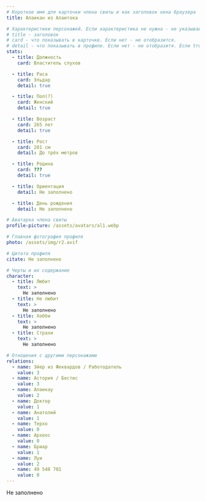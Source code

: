 ```yaml
---
# Короткое имя для карточки члена свиты и как заголовок окна браузера
title: Алаикан из Алаитока

# Характеристики персонажей. Если характеристика не нужна - не указывай. Оставлять пустыми не надо.
# title - заголовок
# card - что показывать в карточке. Если нет - не отобразится.
# detail - что показывать в профиле. Если нет - не отобразитя. Если true - то же что и в карточке.
stats:
  - title: Должность
    card: Властитель слухов

  - title: Раса
    card: Эльдар
    detail: true

  - title: Пол(?)
    card: Женский
    detail: true

  - title: Возраст
    card: 265 лет
    detail: true

  - title: Рост
    card: 201 см
    detail: До трёх метров

  - title: Родина
    card: ???
    detail: true

  - title: Ориентация
    detail: Не заполнено

  - title: День рождения
    detail: Не заполнено

# Аватарка члена свиты
profile-picture: /assets/avatars/al1.webp

# Главная фотография профиля
photo: /assets/img/r2.avif

# Цитата профиля
citate: Не заполнено

# Черты и их содержание
character:
  - title: Любит
    text: >
      Не заполнено
  - title: Не любит
    text: >
      Не заполнено
  - title: Хобби
    text: >
      Не заполнено
  - title: Страхи
    text: >
      Не заполнено

# Отношения с другими персонажами
relations:
  - name: Эйер из Феквардов / Работодатель
    value: 3
  - name: Астория / Бестис
    value: 3
  - name: Алаикаy
    value: 2
  - name: Доктор
    value: 1
  - name: Анатолий
    value: 1
  - name: Терхо
    value: 0
  - name: Археос
    value: 0
  - name: Бриар
    value: 1
  - name: Луи
    value: 2
  - name: 49 548 701
    value: 0
---
```


Не заполнено